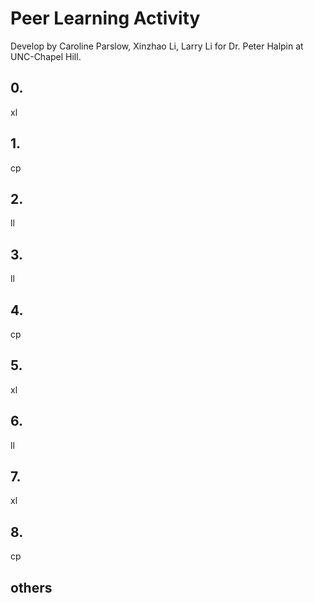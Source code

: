 # Peer Learning Activity 

Develop by Caroline Parslow, Xinzhao Li, Larry Li for Dr. Peter Halpin at UNC-Chapel Hill.


## 0.
xl


## 1.
cp



## 2.
ll



## 3.
ll



## 4.
cp



## 5.
xl



## 6.
ll



## 7.
xl



## 8.
cp




## others




